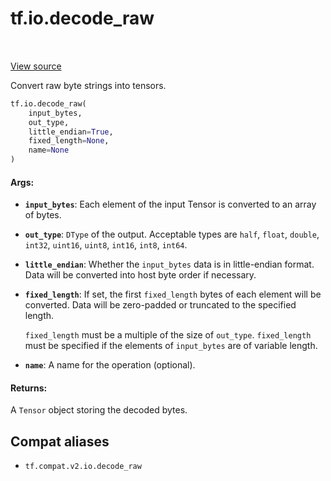 <div itemscope itemtype="http://developers.google.com/ReferenceObject">
<meta itemprop="name" content="tf.io.decode_raw" />
<meta itemprop="path" content="Stable" />
</div>

# tf.io.decode_raw

<!-- Insert buttons and diff -->

<table class="tfo-notebook-buttons tfo-api" align="left">
</table>

<a target="_blank" href="/code/stable/tensorflow/python/ops/parsing_ops.py">View source</a>



Convert raw byte strings into tensors.

``` python
tf.io.decode_raw(
    input_bytes,
    out_type,
    little_endian=True,
    fixed_length=None,
    name=None
)
```



<!-- Placeholder for "Used in" -->


#### Args:


* <b>`input_bytes`</b>:   Each element of the input Tensor is converted to an array of bytes.
* <b>`out_type`</b>:   `DType` of the output. Acceptable types are `half`, `float`, `double`,
  `int32`, `uint16`, `uint8`, `int16`, `int8`, `int64`.
* <b>`little_endian`</b>:   Whether the `input_bytes` data is in little-endian format. Data will be
  converted into host byte order if necessary.
* <b>`fixed_length`</b>:   If set, the first `fixed_length` bytes of each element will be converted.
  Data will be zero-padded or truncated to the specified length.

  `fixed_length` must be a multiple of the size of `out_type`.
  `fixed_length` must be specified if the elements of `input_bytes` are of
  variable length.
* <b>`name`</b>: A name for the operation (optional).


#### Returns:

A `Tensor` object storing the decoded bytes.


## Compat aliases

* `tf.compat.v2.io.decode_raw`

